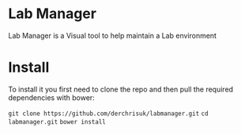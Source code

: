 # Lab Manager
Lab Manager is a Visual tool to help maintain a Lab environment

# Install
To install it you first need to clone the repo and then pull the required dependencies with bower:

`git clone https://github.com/derchrisuk/labmanager.git`
`cd labmanager.git`
`bower install`


